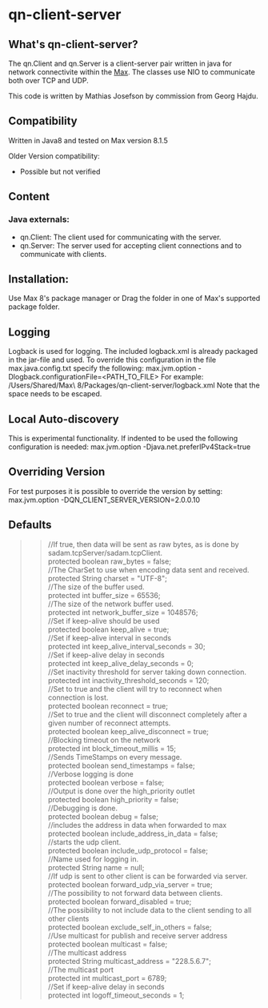 # qn-client-server

## What's qn-client-server?
The qn.Client and qn.Server is a client-server pair written in java for network connectivite within the [Max](http://www.cycling74.com).
The classes use NIO to communicate both over TCP and UDP.

This code is written by Mathias Josefson by commission from Georg Hajdu.

## Compatibility
Written in Java8 and tested on Max version  8.1.5

Older Version compatibility:
- Possible but not verified

## Content
### Java externals:
- qn.Client: The client used for communicating with the server.
- qn.Server: The server used for accepting client connections and to communicate with clients.


## Installation:
Use Max 8's package manager or Drag the folder in one of Max's supported package folder.

## Logging
Logback is used for logging. The included logback.xml is already packaged in the jar-file and used. 
To override this configuration in the file max.java.config.txt specify the following:
max.jvm.option -Dlogback.configurationFile=<PATH_TO_FILE>
For example: 
/Users/Shared/Max\ 8/Packages/qn-client-server/logback.xml
Note that the space needs to be escaped.

## Local Auto-discovery
This is experimental functionality. If indented to be used the following configuration is needed:
max.jvm.option -Djava.net.preferIPv4Stack=true

## Overriding Version
For test purposes it is possible to override the version by setting: max.jvm.option -DQN_CLIENT_SERVER_VERSION=2.0.0.10

## Defaults

>>  //If true, then data will be sent as raw bytes, as is done by sadam.tcpServer/sadam.tcpClient.<br/>
    protected boolean raw_bytes = false;<br/>
    //The CharSet to use when encoding data sent and received.<br/>
    protected String charset = "UTF-8";<br/>
    //The size of the buffer used.<br/>
    protected int buffer_size = 65536;<br/>
    //The size of the network buffer used.<br/>
    protected int network_buffer_size = 1048576;<br/>
    //Set if keep-alive should be used<br/>
    protected boolean keep_alive = true;<br/>
    //Set if keep-alive interval in seconds<br/>
   protected int keep_alive_interval_seconds = 30;<br/>
    //Set if keep-alive delay in seconds<br/>
    protected int keep_alive_delay_seconds = 0;<br/>
    //Set inactivity threshold for server taking down connection.<br/>
    protected int inactivity_threshold_seconds = 120;<br/>
    //Set to true and the client will try to reconnect when connection is lost.<br/>
    protected boolean reconnect = true;<br/>
    //Set to true and the client will disconnect completely after a given number of reconnect attempts.<br/>
    protected boolean keep_alive_disconnect = true;<br/>
    //Blocking timeout on the network<br/>
    protected int block_timeout_millis = 15;<br/>
    //Sends TimeStamps on every message.<br/>
    protected boolean send_timestamps = false;<br/>
    //Verbose logging is done<br/>
    protected boolean verbose = false;<br/>
    //Output is done over the high_priority outlet<br/>
    protected boolean high_priority = false;<br/>
    //Debugging is done.<br/>
    protected boolean debug = false;<br/>
    //includes the address in data when forwarded to max<br/>
    protected boolean include_address_in_data = false;<br/>
    //starts the udp client.<br/>
    protected boolean include_udp_protocol = false;<br/>
    //Name used for logging in.<br/>
    protected String name = null;<br/>
    //If udp is sent to other client is can be forwarded via server.<br/>
    protected boolean forward_udp_via_server = true;<br/>
    //The possibility to not forward data between clients.<br/>
    protected boolean forward_disabled = true;<br/>
    //The possibility to not include data to the client sending to all other clients<br/>
    protected boolean exclude_self_in_others = false;<br/>
    //Use multicast for publish and receive server address<br/>
    protected boolean multicast = false;<br/>
    //The multicast address<br/>
    protected String multicast_address = "228.5.6.7";<br/>
    //The multicast port<br/>
    protected int multicast_port = 6789;<br/>
    //Set if keep-alive delay in seconds<br/>
    protected int logoff_timeout_seconds = 1;<br/>
